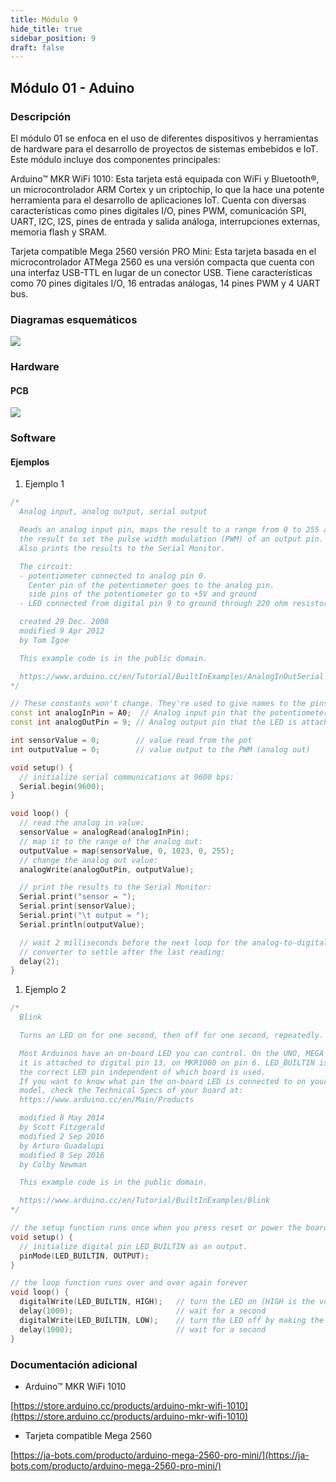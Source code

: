 ```yaml
---
title: Módulo 9
hide_title: true
sidebar_position: 9
draft: false
---
```



## Módulo 01 - Aduino

### Descripción

El módulo 01 se enfoca en el uso de diferentes dispositivos y herramientas de hardware para el desarrollo de proyectos de sistemas embebidos e IoT. Este módulo incluye dos componentes principales:

Arduino™ MKR WiFi 1010: Esta tarjeta está equipada con WiFi y Bluetooth®, un microcontrolador ARM Cortex y un criptochip, lo que la hace una potente herramienta para el desarrollo de aplicaciones IoT. Cuenta con diversas características como pines digitales I/O, pines PWM, comunicación SPI, UART, I2C, I2S, pines de entrada y salida análoga, interrupciones externas, memoria flash y SRAM.

Tarjeta compatible Mega 2560 versión PRO Mini: Esta tarjeta basada en el microcontrolador ATMega 2560 es una versión compacta que cuenta con una interfaz USB-TTL en lugar de un conector USB. Tiene características como 70 pines digitales I/O, 16 entradas análogas, 14 pines PWM y 4 UART bus.

### Diagramas esquemáticos

[![](https://firebasestorage.googleapis.com/v0/b/modulo-b3e1a.appspot.com/o/M%C3%B3dulo%201%2Fimg1.svg?alt=media&token=455e1aa8-8e5b-4e28-a3ce-af0367203e81)](https://firebasestorage.googleapis.com/v0/b/modulo-b3e1a.appspot.com/o/M%C3%B3dulo%201%2Fimg1.svg?alt=media&token=455e1aa8-8e5b-4e28-a3ce-af0367203e81)


### Hardware

#### PCB

[![](https://firebasestorage.googleapis.com/v0/b/modulo-b3e1a.appspot.com/o/M%C3%B3dulo%201%2Fimg2.png?alt=media&token=8222babf-fa75-46b1-b77a-78c0eb1936a9)](https://firebasestorage.googleapis.com/v0/b/modulo-b3e1a.appspot.com/o/M%C3%B3dulo%201%2Fimg2.png?alt=media&token=8222babf-fa75-46b1-b77a-78c0eb1936a9)


### Software

#### Ejemplos

1. Ejemplo 1

```cpp copy
/*
  Analog input, analog output, serial output

  Reads an analog input pin, maps the result to a range from 0 to 255 and uses
  the result to set the pulse width modulation (PWM) of an output pin.
  Also prints the results to the Serial Monitor.

  The circuit:
  - potentiometer connected to analog pin 0.
    Center pin of the potentiometer goes to the analog pin.
    side pins of the potentiometer go to +5V and ground
  - LED connected from digital pin 9 to ground through 220 ohm resistor

  created 29 Dec. 2008
  modified 9 Apr 2012
  by Tom Igoe

  This example code is in the public domain.

  https://www.arduino.cc/en/Tutorial/BuiltInExamples/AnalogInOutSerial
*/

// These constants won't change. They're used to give names to the pins used:
const int analogInPin = A0;  // Analog input pin that the potentiometer is attached to
const int analogOutPin = 9; // Analog output pin that the LED is attached to

int sensorValue = 0;        // value read from the pot
int outputValue = 0;        // value output to the PWM (analog out)

void setup() {
  // initialize serial communications at 9600 bps:
  Serial.begin(9600);
}

void loop() {
  // read the analog in value:
  sensorValue = analogRead(analogInPin);
  // map it to the range of the analog out:
  outputValue = map(sensorValue, 0, 1023, 0, 255);
  // change the analog out value:
  analogWrite(analogOutPin, outputValue);

  // print the results to the Serial Monitor:
  Serial.print("sensor = ");
  Serial.print(sensorValue);
  Serial.print("\t output = ");
  Serial.println(outputValue);

  // wait 2 milliseconds before the next loop for the analog-to-digital
  // converter to settle after the last reading:
  delay(2);
}
```

1. Ejemplo 2

```cpp copy
/*
  Blink

  Turns an LED on for one second, then off for one second, repeatedly.

  Most Arduinos have an on-board LED you can control. On the UNO, MEGA and ZERO
  it is attached to digital pin 13, on MKR1000 on pin 6. LED_BUILTIN is set to
  the correct LED pin independent of which board is used.
  If you want to know what pin the on-board LED is connected to on your Arduino
  model, check the Technical Specs of your board at:
  https://www.arduino.cc/en/Main/Products

  modified 8 May 2014
  by Scott Fitzgerald
  modified 2 Sep 2016
  by Arturo Guadalupi
  modified 8 Sep 2016
  by Colby Newman

  This example code is in the public domain.

  https://www.arduino.cc/en/Tutorial/BuiltInExamples/Blink
*/

// the setup function runs once when you press reset or power the board
void setup() {
  // initialize digital pin LED_BUILTIN as an output.
  pinMode(LED_BUILTIN, OUTPUT);
}

// the loop function runs over and over again forever
void loop() {
  digitalWrite(LED_BUILTIN, HIGH);   // turn the LED on (HIGH is the voltage level)
  delay(1000);                       // wait for a second
  digitalWrite(LED_BUILTIN, LOW);    // turn the LED off by making the voltage LOW
  delay(1000);                       // wait for a second
}
```

### Documentación adicional

- Arduino™ MKR WiFi 1010
  
[https://store.arduino.cc/products/arduino-mkr-wifi-1010](https://store.arduino.cc/products/arduino-mkr-wifi-1010)

- Tarjeta compatible Mega 2560
  
[https://ja-bots.com/producto/arduino-mega-2560-pro-mini/](https://ja-bots.com/producto/arduino-mega-2560-pro-mini/)













